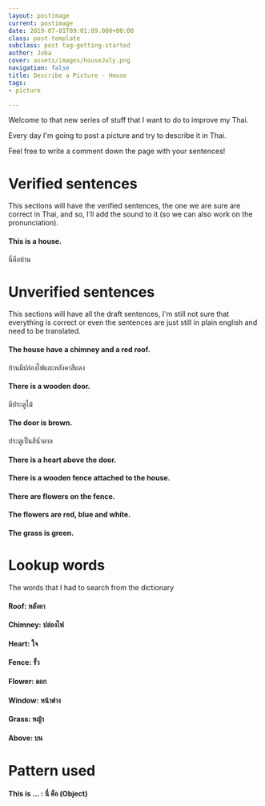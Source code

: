```yaml
---
layout: postimage
current: postimage
date: 2019-07-01T09:01:09.000+00:00
class: post-template
subclass: post tag-getting-started
author: Joba
cover: assets/images/houseJuly.png
navigation: false
title: Describe a Picture - House
tags:
- picture

---
```

Welcome to that new series of stuff that I want to do to improve my Thai.

Every day I'm going to post a picture and try to describe it in Thai.

Feel free to write a comment down the page with your sentences!

# Verified sentences

This sections will have the verified sentences, the one we are sure are correct in Thai, and so, I'll add the sound to it (so we can also work on the pronunciation).

#### This is a house.

<span class="blue">นี่คือบ้าน</span>

# Unverified sentences

This sections will have all the draft sentences, I'm still not sure that everything is correct or even the sentences are just still in plain english and need to be translated.

#### The house have a chimney and a red roof.

<span class="blue">บ้านมีปล่องไฟและหลังคาสีแดง</span>

#### There is a wooden door.

<span class="blue">มีประตูไม้</span>

#### The door is brown.

<span class="blue">ประตูเป็นสีน้ำตาล</span>

#### There is a heart above the door.

#### There is a wooden fence attached to the house.

#### There are flowers on the fence.

#### The flowers are red, blue and white.

#### The grass is green.

# Lookup words

The words that I had to search from the dictionary

#### Roof: <span class="blue">หลังคา</span>

#### Chimney: **ปล่องไฟ**

#### Heart: ใจ

#### Fence: รั้ว

#### Flower: ดอก

#### Window: หน้าต่าง

#### Grass: หญ้า

#### Above: บน

# Pattern used

#### This is ... : นี่ คือ (Object)

<br/><br/><br/>